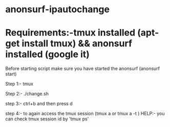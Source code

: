 # anonsurf-ipautochange

Requirements:-tmux installed (apt-get install tmux) && anonsurf installed (google it)
=====================================================================================
Before starting script make sure you have started the anonsurf (anonsurf start)

Step 1:- tmux 

Step 2:- ./change.sh

step 3:- ctrl+b and then press d

step 4:- to again access the tmux session (tmux a or tmux a -t <pid of tmux session>) HELP:- you can check tmux session id by 'tmux ps'
 
  
